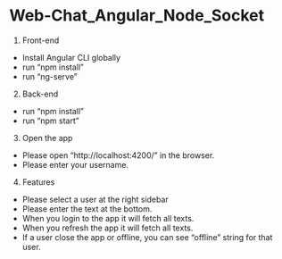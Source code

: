 # Web-Chat_Angular_Node_Socket

1.	Front-end
- Install Angular CLI globally
- run “npm install”
- run “ng-serve”

2.	Back-end
- run “npm install”
- run “npm start”


3.	Open the app
- Please open “http://localhost:4200/” in the browser.
- Please enter your username.

4.	Features
- Please select a user at the right sidebar
- Please enter the text at the bottom.
- When you login to the app it will fetch all texts.
- When you refresh the app it will fetch all texts.
- If a user close the app or offline, you can see “offline” string for that user.

